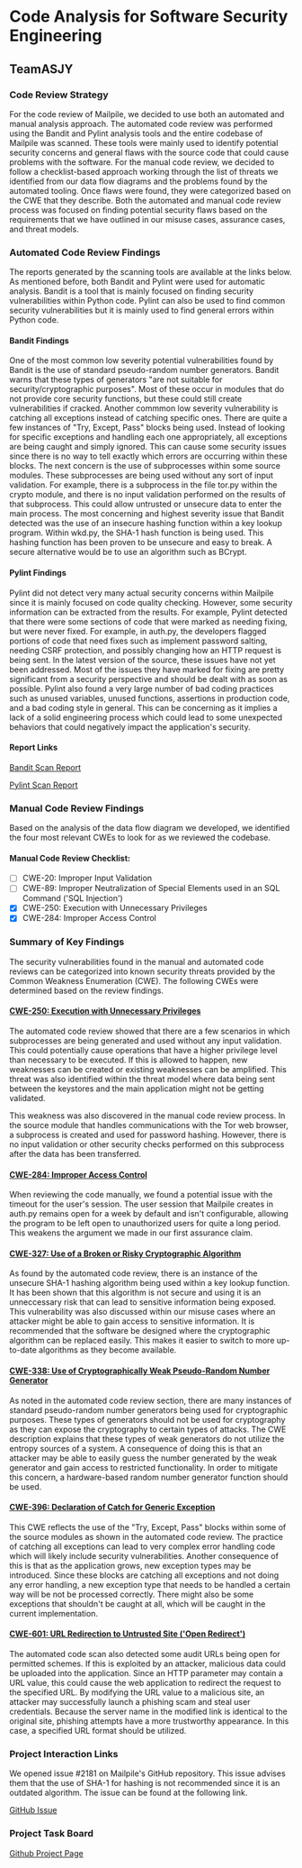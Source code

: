 # Code Analysis for Software Security Engineering
## TeamASJY

### Code Review Strategy

For the code review of Mailpile, we decided to use both an automated and manual analysis approach. The automated code review was performed using the Bandit and Pylint analysis tools and the entire codebase of Mailpile was scanned. These tools were mainly used to identify potential security concerns and general flaws with the source code that could cause problems with the software. For the manual code review, we decided to follow a checklist-based approach working through the list of threats we identified from our data flow diagrams and the problems found by the automated tooling. Once flaws were found, they were categorized based on the CWE that they describe. Both the automated and manual code review process was focused on finding potential security flaws based on the requirements that we have outlined in our misuse cases, assurance cases, and threat models.

### Automated Code Review Findings

The reports generated by the scanning tools are available at the links below. As mentioned before, both Bandit and Pylint were used for automatic analysis. Bandit is a tool that is mainly focused on finding security vulnerabilities within Python code. Pylint can also be used to find common security vulnerabilities but it is mainly used to find general errors within Python code. 

#### Bandit Findings

One of the most common low severity potential vulnerabilities found by Bandit is the use of standard pseudo-random number generators. Bandit warns that these types of generators "are not suitable for security/cryptographic purposes". Most of these occur in modules that do not provide core security functions, but these could still create vulnerabilities if cracked. Another commmon low severity vulnerability is catching all exceptions instead of catching specific ones. There are quite a few instances of "Try, Except, Pass" blocks being used. Instead of looking for specific exceptions and handling each one appropriately, all exceptions are being caught and simply ignored. This can cause some security issues since there is no way to tell exactly which errors are occurring within these blocks. The next concern is the use of subprocesses within some source modules. These subprocesses are being used without any sort of input validation. For example, there is a subprocess in the file tor.py within the crypto module, and there is no input validation performed on the results of that subprocess. This could allow untrusted or unsecure data to enter the main process. The most concerning and highest severity issue that Bandit detected was the use of an insecure hashing function within a key lookup program. Within wkd.py, the SHA-1 hash function is being used. This hashing function has been proven to be unsecure and easy to break. A secure alternative would be to use an algorithm such as BCrypt.

#### Pylint Findings

Pylint did not detect very many actual security concerns within Mailpile since it is mainly focused on code quality checking. However, some security information can be extracted from the results. For example, Pylint detected that there were some sections of code that were marked as needing fixing, but were never fixed. For example, in auth.py, the developers flagged portions of code that need fixes such as implement password salting, needing CSRF protection, and possibly changing how an HTTP request is being sent. In the latest version of the source, these issues have not yet been addressed. Most of the issues they have marked for fixing are pretty significant from a security perspective and should be dealt with as soon as possible. Pylint also found a very large number of bad coding practices such as unused variables, unused functions, assertions in production code, and a bad coding style in general. This can be concerning as it implies a lack of a solid engineering process which could lead to some unexpected behaviors that could negatively impact the application's security.

#### Report Links

[Bandit Scan Report](https://github.com/SethRedwine/CSCI8420-TeamASJY/blob/master/CodeAnalysis/Reports/BanditReport.txt)

[Pylint Scan Report](https://github.com/SethRedwine/CSCI8420-TeamASJY/blob/master/CodeAnalysis/Reports/PylintReport.txt)

### Manual Code Review Findings

Based on the analysis of the data flow diagram we developed, we identified the four most relevant CWEs to look for as we reviewed the codebase.

#### Manual Code Review Checklist:

- [ ] CWE-20: Improper Input Validation
- [ ] CWE-89: Improper Neutralization of Special Elements used in an SQL Command ('SQL Injection')
- [X] CWE-250: Execution with Unnecessary Privileges
- [X] CWE-284: Improper Access Control

### Summary of Key Findings

The security vulnerabilities found in the manual and automated code reviews can be categorized into known security threats provided by the Common Weakness Enumeration (CWE). The following CWEs were determined based on the review findings.

#### [CWE-250: Execution with Unnecessary Privileges](https://cwe.mitre.org/data/definitions/250.html)

The automated code review showed that there are a few scenarios in which subprocesses are being generated and used without any input validation. This could potentially cause operations that have a higher privilege level than necessary to be executed. If this is allowed to happen, new weaknesses can be created or existing weaknesses can be amplified. This threat was also identified within the threat model where data being sent between the keystores and the main application might not be getting validated.

This weakness was also discovered in the manual code review process. In the source module that handles communications with the Tor web browser, a subprocess is created and used for password hashing. However, there is no input validation or other security checks performed on this subprocess after the data has been transferred. 

#### [CWE-284: Improper Access Control](https://cwe.mitre.org/data/definitions/284.html)

When reviewing the code manually, we found a potential issue with the timeout for the user's session. The user session that Mailpile creates in auth.py remains open for a week by default and isn't configurable, allowing the program to be left open to unauthorized users for quite a long period. This weakens the argument we made in our first assurance claim.

#### [CWE-327: Use of a Broken or Risky Cryptographic Algorithm](https://cwe.mitre.org/data/definitions/327.html)

As found by the automated code review, there is an instance of the unsecure SHA-1 hashing algorithm being used within a key lookup function. It has been shown that this algorithm is not secure and using it is an unneccessary risk that can lead to sensitive information being exposed. This vulnerability was also discussed within our misuse cases where an attacker might be able to gain access to sensitive information. It is recommended that the software be designed where the cryptographic algorithm can be replaced easily. This makes it easier to switch to more up-to-date algorithms as they become available.

#### [CWE-338: Use of Cryptographically Weak Pseudo-Random Number Generator](https://cwe.mitre.org/data/definitions/338.html)

As noted in the automated code review section, there are many instances of standard pseudo-random number generators being used for cryptographic purposes. These types of generators should not be used for cryptography as they can expose the cryptography to certain types of attacks. The CWE description explains that these types of weak generators do not utilize the entropy sources of a system. A consequence of doing this is that an attacker may be able to easily guess the number generated by the weak generator and gain access to restricted functionality. In order to mitigate this concern, a hardware-based random number generator function should be used.

#### [CWE-396: Declaration of Catch for Generic Exception](https://cwe.mitre.org/data/definitions/396.html)

This CWE reflects the use of the "Try, Except, Pass" blocks within some of the source modules as shown in the automated code review. The practice of catching all exceptions can lead to very complex error handling code which will likely include security vulnerabilities. Another consequence of this is that as the application grows, new exception types may be introduced. Since these blocks are catching all exceptions and not doing any error handling, a new exception type that needs to be handled a certain way will be not be processed correctly. There might also be some exceptions that shouldn't be caught at all, which will be caught in the current implementation. 

#### [CWE-601: URL Redirection to Untrusted Site ('Open Redirect')](https://cwe.mitre.org/data/definitions/601.html)

The automated code scan also detected some audit URLs being open for permitted schemes. If this is exploited by an attacker, malicious data could be uploaded into the application. Since an HTTP parameter may contain a URL value, this could cause the web application to redirect the request to the specified URL. By modifying the URL value to a malicious site, an attacker may successfully launch a phishing scam and steal user credentials. Because the server name in the modified link is identical to the original site, phishing attempts have a more trustworthy appearance. In this case, a specified URL format should be utilized. 

### Project Interaction Links 

We opened issue #2181 on Mailpile's GitHub repository. This issue advises them that the use of SHA-1 for hashing is not recommended since it is an outdated algorithm. The issue can be found at the following link.

[GitHub Issue](https://github.com/mailpile/Mailpile/issues/2181)

### Project Task Board

[Github Project Page](https://github.com/SethRedwine/CSCI8420-TeamASJY/projects/6)
